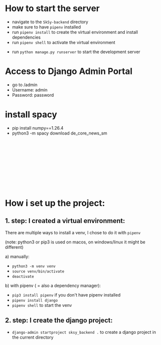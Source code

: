 # How to start the server

- navigate to the `SkSy-backend` directory
- make sure to have `pipenv` installed
- run `pipenv install` to create the virtual environment and install dependencies
- run `pipenv shell` to activate the virtual environment
<!-- - run `pipenv --venv` to get the path to your venv, then (in vs-code) search for 'select python interpreter' in the command palette and paste `YOURPATH/bin/python` on macos or `YOURPATH\bin\python` on windows (??) -->

- run `python manage.py runserver` to start the development server

# Access to Django Admin Portal

- go to /admin
- Username: admin
- Password: password

# install spacy

- pip install numpy==1.26.4
- python3 -m spacy download de_core_news_sm

<br>
<br>
<br>
<br>
<br>
<br>
<br>
<br>
<br>

# How i set up the project:

## 1. step: I created a virtual environment:

There are multiple ways to install a venv, I chose to do it with `pipenv`

(note: python3 or pip3 is used on macos, on windows/linux it might be different)

a) manually:

- `python3 -m venv venv`
- `source venv/bin/activate`
- `deactivate`

b) with pipenv ( = also a dependency manager):

- `pip3 install pipenv` if you don't have pipenv installed
- `pipenv install django`
- `pipenv shell` to start the venv

## 2. step: I create the django project:

- `django-admin startproject sksy_backend .` to create a django project in the current directory
